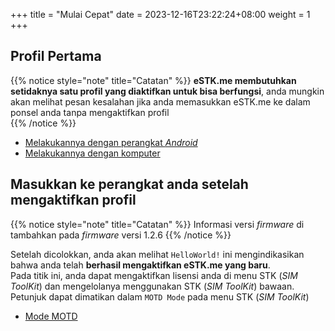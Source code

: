 +++
title = "Mulai Cepat"
date =  2023-12-16T23:22:24+08:00
weight = 1
+++

## Profil Pertama

{{% notice style="note" title="Catatan" %}}
**eSTK.me membutuhkan setidaknya satu profil yang diaktifkan untuk bisa berfungsi**, anda mungkin akan melihat pesan kesalahan jika anda memasukkan eSTK.me ke dalam ponsel anda tanpa mengaktifkan profil  
{{% /notice %}}

- [Melakukannya dengan perangkat _Android_](./android)
- [Melakukannya dengan komputer](./pcsc)

## Masukkan ke perangkat anda setelah mengaktifkan profil

{{% notice style="note" title="Catatan" %}}
Informasi versi _firmware_ di tambahkan pada _firmware_ versi 1.2.6
{{% /notice %}}

Setelah dicolokkan, anda akan melihat  `HelloWorld!` ini mengindikasikan bahwa anda telah **berhasil mengaktifkan eSTK.me yang baru**.  
Pada titik ini, anda dapat mengaktifkan lisensi anda di menu STK (_SIM ToolKit_) dan mengelolanya menggunakan STK (_SIM ToolKit_) bawaan. 
Petunjuk dapat dimatikan dalam `MOTD Mode` pada menu STK (_SIM ToolKit_)

- [Mode MOTD](../stk/settings/motd)